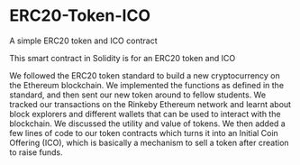 # ERC20-Token-ICO
A simple ERC20 token and ICO contract

This smart contract in Solidity is for an ERC20 token and ICO

We followed the ERC20 token standard to build a new cryptocurrency on the Ethereum blockchain. We implemented the functions as defined in the standard, and then sent our new token around to fellow students. We tracked our transactions on the Rinkeby Ethereum network and learnt about block explorers and different wallets that can be used to interact with the blockchain. We discussed the utility and value of tokens.  We then added a few lines of code to our token contracts which turns it into an Initial Coin Offering (ICO), which is basically a mechanism to sell a token after creation to raise funds.
